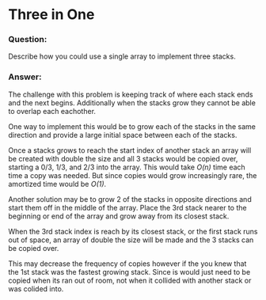# Three in One

### Question:
 Describe how you could use a single array to implement three stacks.

### Answer:

The challenge with this problem is keeping track of where each stack
ends and the next begins. Additionally when the stacks grow they cannot
be able to overlap each eachother.

One way to implement this would be to grow each of the stacks in the same direction and provide a large initial space between each of the stacks.

Once a stacks grows to reach the start index of another stack an array
will be created with double the size and all 3 stacks would be copied
over, starting a 0/3, 1/3, and 2/3 into the array. This would take *O(n)* time each time a copy was needed. But since copies would grow increasingly rare, the amortized time would be *O(1)*.

Another solution may be to grow 2 of the stacks in opposite directions and start them off in the middle of the array. Place the 3rd stack nearer to the beginning or end of the array and grow away from its closest stack.

When the 3rd stack index is reach by its closest stack, or the first stack runs out of space, an array of double the size will be made and the 3 stacks can be copied over. 

This may decrease the frequency of copies however if the you knew that the 1st stack was the fastest growing stack. Since is would just need to be copied when its ran out of room, not when it collided with another stack or was colided into.